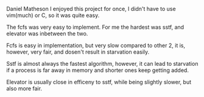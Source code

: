 Daniel Matheson
I enjoyed this project for once, I didn't have to use vim(much) or C, so it was quite easy.

The fcfs was very easy to implement.  For me the hardest was sstf, and elevator was inbetween the two.

Fcfs is easy in implementation, but very slow compared to other 2, it is, however, very fair, and dosen't result in starvation easily.

Sstf is almost always the fastest algorithm, however, it can lead to starvation if a process is far away in memory and shorter ones keep getting added.

Elevator is usually close in efficeny to sstf, while being slightly slower, but also more fair.
